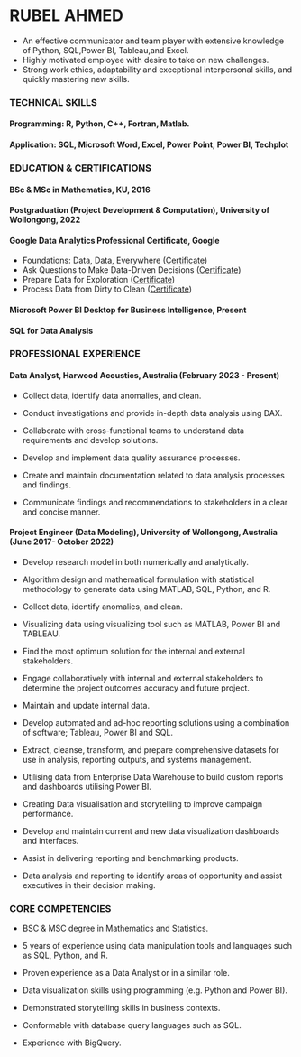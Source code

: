 #                                                                                  RUBEL AHMED
                                                             
- An effective communicator and team player with extensive knowledge of Python, SQL,Power BI, Tableau,and Excel.
- Highly motivated employee with desire to take on new challenges.
- Strong work ethics, adaptability and exceptional interpersonal skills, and quickly mastering new skills.


### TECHNICAL SKILLS
#### Programming: R, Python, C++, Fortran, Matlab.     
#### Application: SQL, Microsoft Word, Excel, Power Point, Power BI, Techplot


### EDUCATION & CERTIFICATIONS

####	BSc & MSc in Mathematics, KU, 2016
####	Postgraduation (Project Development & Computation), University of Wollongong, 2022
####	Google Data Analytics Professional Certificate, Google
- Foundations: Data, Data, Everywhere ([Certificate](https://www.coursera.org/account/accomplishments/verify/J78H6EQ2BCMU))
- Ask Questions to Make Data-Driven Decisions ([Certificate](https://www.coursera.org/account/accomplishments/verify/JTK8U69ULLMY))
- Prepare Data for Exploration ([Certificate](https://www.coursera.org/account/accomplishments/verify/ZYJ7N7MGBJDL))
- Process Data from Dirty to Clean ([Certificate](https://www.coursera.org/account/accomplishments/verify/4LDQZXZZD5SR))

####	Microsoft Power BI Desktop for Business Intelligence, Present
####	SQL for Data Analysis

### PROFESSIONAL EXPERIENCE

#### Data Analyst, Harwood Acoustics, Australia (February 2023 - Present)

- Collect data, identify data anomalies, and clean.

- Conduct investigations and provide in-depth data analysis using DAX.

- Collaborate with cross-functional teams to understand data requirements and develop solutions.

- Develop and implement data quality assurance processes.

- Create and maintain documentation related to data analysis processes and findings.

- Communicate findings and recommendations to stakeholders in a clear and concise manner.

#### Project Engineer (Data Modeling), University of Wollongong, Australia (June 2017- October 2022)

- Develop research model in both numerically and analytically.

- Algorithm design and mathematical formulation with statistical methodology to generate data using MATLAB, SQL, Python, and R.

- Collect data, identify anomalies, and clean.

- Visualizing data using visualizing tool such as MATLAB, Power BI and TABLEAU.

- Find the most optimum solution for the internal and external stakeholders.

- Engage collaboratively with internal and external stakeholders to determine the project outcomes accuracy and future project.

- Maintain and update internal data.

- Develop automated and ad-hoc reporting solutions using a combination of software; Tableau, Power BI and SQL.

- Extract, cleanse, transform, and prepare comprehensive datasets for use in analysis, reporting outputs, and systems management.

- Utilising data from Enterprise Data Warehouse to build custom reports and dashboards utilising Power BI.

- Creating Data visualisation and storytelling to improve campaign performance.

- Develop and maintain current and new data visualization dashboards and interfaces.

- Assist in delivering reporting and benchmarking products.

- Data analysis and reporting to identify areas of opportunity and assist executives in their decision making.

### CORE COMPETENCIES

- BSC & MSC degree in Mathematics and Statistics.

- 5 years of experience using data manipulation tools and languages such as SQL, Python, and R. 

- Proven experience as a Data Analyst or in a similar role.

- Data visualization skills using programming (e.g. Python and Power BI).

- Demonstrated storytelling skills in business contexts.

- Conformable with database query languages such as SQL.

- Experience with BigQuery.

